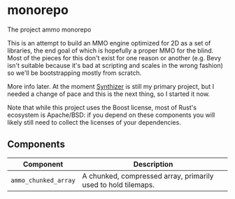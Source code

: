# monorepo

The project ammo monorepo

This is an attempt to build an MMO engine optimized for 2D as a set of libraries, the end goal of which is hopefully a proper MMO for the blind.  Most of the pieces for this don't exist for one reason or another (e.g. Bevy isn't suitable because it's bad at scripting and scales in the wrong fashion) so we'll be bootstrapping mostly from scratch.

More info later.  At the moment [Synthizer](https://github.com/synthizer/synthizer) is still my primary project, but I needed a change of pace and this is the next thing, so I started it now.

Note that while this project uses the Boost license, most of Rust's ecosystem is Apache/BSD: if you depend on these components you will likely still need to collect the licenses of your dependencies.


## Components

Component | Description
--- | ---
`ammo_chunked_array` | A chunked, compressed array, primarily used to hold tilemaps.
